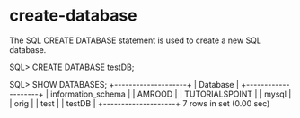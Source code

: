 # create-database
The SQL CREATE DATABASE statement is used to create a new SQL database.

SQL> CREATE DATABASE testDB;

SQL> SHOW DATABASES;
+--------------------+
| Database |
+--------------------+
| information_schema |
| AMROOD |
| TUTORIALSPOINT |
| mysql |
| orig |
| test |
| testDB |
+--------------------+
7 rows in set (0.00 sec)
